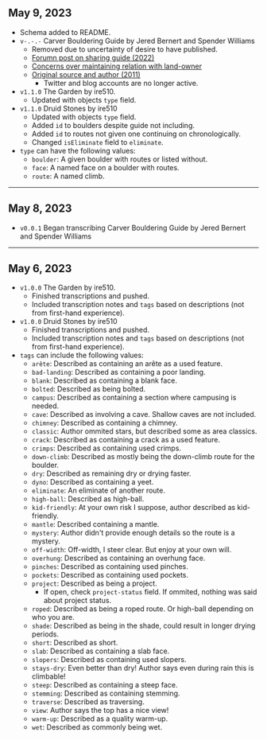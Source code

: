 ## May 9, 2023

- Schema added to README.
- `v-.-.-` Carver Bouldering Guide by Jered Bernert and Spender Williams
  - Removed due to uncertainty of desire to have published.
  - [Forumn post on sharing guide (2022)](https://www.mountainproject.com/forum/topic/121906849/carver-bouldering-guidebook)
  - [Concerns over maintaining relation with land-owner](https://www.carverclimbingclub.org/about/)
  - [Original source and author (2011)](http://carverbouldering.blogspot.com/2011/07/for-sale-carver-bouldering-guide-1000.html)
    - Twitter and blog accounts are no longer active.
- `v1.1.0` The Garden by ire510.
  - Updated with objects `type` field.
- `v1.1.0` Druid Stones by ire510
  - Updated with objects `type` field.
  - Added `id` to boulders despite guide not including.
  - Added `id` to routes not given one continuing on chronologically.
  - Changed `isEliminate` field to `eliminate`.
- `type` can have the following values:
  - `boulder`: A given boulder with routes or listed without.
  - `face`: A named face on a boulder with routes.
  - `route`: A named climb.

---

## May 8, 2023

- `v0.0.1` Began transcribing Carver Bouldering Guide by Jered Bernert and Spender Williams

---

## May 6, 2023

- `v1.0.0` The Garden by ire510.
  - Finished transcriptions and pushed.
  - Included transcription notes and `tags` based on descriptions (not from first-hand experience).
- `v1.0.0` Druid Stones by ire510
  - Finished transcriptions and pushed.
  - Included transcription notes and `tags` based on descriptions (not from first-hand experience).
- `tags` can include the following values:
  - `arête`: Described as containing an arête as a used feature.
  - `bad-landing`: Described as containing a poor landing.
  - `blank`: Described as containing a blank face.
  - `bolted`: Described as being bolted.
  - `campus`: Described as containing a section where campusing is needed.
  - `cave`: Described as involving a cave. Shallow caves are not included.
  - `chimney`: Described as containing a chimney.
  - `classic`: Author ommited stars, but described some as area classics.
  - `crack`: Described as containing a crack as a used feature.
  - `crimps`: Described as containing used crimps.
  - `down-climb`: Described as mostly being the down-climb route for the boulder.
  - `dry`: Described as remaining dry or drying faster.
  - `dyno`: Described as containing a yeet.
  - `eliminate`: An eliminate of another route.
  - `high-ball`: Described as high-ball.
  - `kid-friendly`: At your own risk I suppose, author described as kid-friendly.
  - `mantle`: Described containing a mantle.
  - `mystery`: Author didn't provide enough details so the route is a mystery.
  - `off-width`: Off-width, I steer clear. But enjoy at your own will.
  - `overhung`: Described as containing an overhung face.
  - `pinches`: Described as containing used pinches.
  - `pockets`: Described as containing used pockets.
  - `project`: Described as being a project.
    - If open, check `project-status` field. If ommited, nothing was said about project status.
  - `roped`: Described as being a roped route. Or high-ball depending on who you are.
  - `shade`: Described as being in the shade, could result in longer drying periods.
  - `short`: Described as short.
  - `slab`: Described as containing a slab face.
  - `slopers`: Described as containing used slopers.
  - `stays-dry`: Even better than dry! Author says even during rain this is climbable!
  - `steep`: Described as containing a steep face.
  - `stemming`: Described as containing stemming.
  - `traverse`: Described as traversing.
  - `view`: Author says the top has a nice view!
  - `warm-up`: Described as a quality warm-up.
  - `wet`: Described as commonly being wet.
